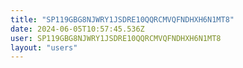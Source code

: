 ```yaml
---
title: "SP119GBG8NJWRY1JSDRE10QQRCMVQFNDHXH6N1MT8"
date: 2024-06-05T10:57:45.536Z
user: SP119GBG8NJWRY1JSDRE10QQRCMVQFNDHXH6N1MT8
layout: "users"
---
```

    
